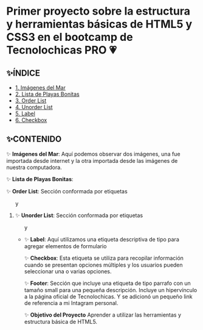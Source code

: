 # Primer proyecto sobre la estructura y herramientas básicas de HTML5 y CSS3 en el bootcamp de Tecnolochicas PRO 💗


## ✨ÍNDICE

* [1. Imágenes del Mar]()
* [2. Lista de Playas Bonitas]()
* [3. Order List]()
* [4. Unorder List]()
* [5. Label]()
* [6. Checkbox]()

## ✨CONTENIDO
✨ **Imágenes del Mar**: Aquí podemos observar dos imágenes, una fue importada desde internet y la otra importada desde las imágenes de nuestra computadora.

✨ **Lista de Playas Bonitas**:

✨ **Order List**: Sección conformada por etiquetas <ol> y <li>
  
✨ **Unorder List**: Sección conformada por etiquetas <ul> y <li>
  
✨ **Label**: Aquí utilizamos una etiqueta descriptiva de tipo <label> para agregar elementos de formulario
  
✨ **Checkbox**: Esta etiqueta se utiliza para recopilar información cuando se presentan opciones múltiples y los usuarios pueden seleccionar una o varias opciones. 
  
✨ **Footer**: Sección que incluye una etiqueta de tipo parrafo con un tamaño small para una pequeña descripción.
Incluye un hipervínculo a la página oficial de Tecnolochicas.
Y se adicionó un pequeño link de referencia a mi Intagram personal. 

✨ **Objetivo del Proyecto**
Aprender a utilizar las herramientas y estructura básica de HTML5.



